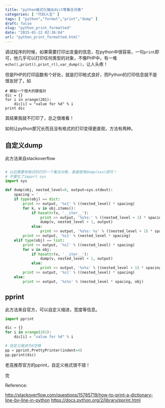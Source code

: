 ```yaml
---
title: "python格式化输出dict等集合对象"
categories: [ "代码人生" ]
tags: [ "python","format","print","dump" ]
draft: false
slug: "python_print_formatted"
date: "2015-01-22 02:36:04"
url: "python_print_formatted.html"
---
```


调试程序的时候，如果需要打印出变量的信息，在python中很容易，一句`print`即可，他几乎可以打印任何类型的对象，不像PHP中，有一堆`echo(),print(),print_r(),var_dump()`，让人头疼！

但是PHP的打印函数有个好处，就是打印格式良好，而Python的打印信息就不是很友好了，如

```
# 模拟一个很大的键值对
dic = {}
for i in xrange(201):
	dic[i] = "value for %d" % i
print dic
```

其结果我就不打印了，总之很难看！

如何让python那冗长而且没有格式的打印变得更直观，方法有两种。


## 自定义dump

此方法来自stackoverflow

```python

# 以后需要有格式的打印一个集合对象，直接使用dump(xxx)即可！
# 不要忘了import sys
import sys

def dump(obj, nested_level=0, output=sys.stdout):
    spacing = '   '
    if type(obj) == dict:
        print >> output, '%s{' % ((nested_level) * spacing)
        for k, v in obj.items():
            if hasattr(v, '__iter__'):
                print >> output, '%s%s:' % ((nested_level + 1) * spacing, k)
                dump(v, nested_level + 1, output)
            else:
                print >> output, '%s%s: %s' % ((nested_level + 1) * spacing, k, v)
        print >> output, '%s}' % (nested_level * spacing)
    elif type(obj) == list:
        print >> output, '%s[' % ((nested_level) * spacing)
        for v in obj:
            if hasattr(v, '__iter__'):
                dump(v, nested_level + 1, output)
            else:
                print >> output, '%s%s' % ((nested_level + 1) * spacing, v)
        print >> output, '%s]' % ((nested_level) * spacing)
    else:
        print >> output, '%s%s' % (nested_level * spacing, obj)

```

## pprint

此方法来自官方，可以自定义缩进，宽度等信息。

```python
import pprint

dic = {}
for i in xrange(201):
    dic[i] = "value for %d" % i

# 自定义缩进为4空格
pp = pprint.PrettyPrinter(indent=4)
pp.pprint(dic)
```

老高推荐官方的pprint，自定义格式很不错！

完


Reference:

http://stackoverflow.com/questions/15785719/how-to-print-a-dictionary-line-by-line-in-python
https://docs.python.org/2/library/pprint.html